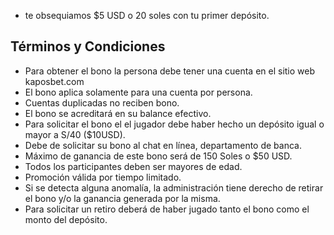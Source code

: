 * te obsequiamos $5 USD o 20 soles con tu primer depósito.
## Términos y Condiciones

* Para obtener el bono la persona debe tener una cuenta en el sitio web kaposbet.com
* El bono aplica solamente para una cuenta por persona.
* Cuentas duplicadas no reciben bono.
* El bono se acreditará en su balance efectivo.
* Para solicitar el bono el el jugador debe haber hecho un depósito igual o mayor a S/40 ($10USD).
* Debe de solicitar su bono al chat en línea, departamento de banca.
* Máximo de ganancia de este bono será de 150 Soles o $50 USD.
* Todos los participantes deben ser mayores de edad.
* Promoción válida por tiempo limitado.
* Si se detecta alguna anomalía, la administración tiene derecho de retirar el bono y/o la ganancia generada por la misma.
* Para solicitar un retiro deberá de haber jugado tanto el bono como el monto del depósito.
